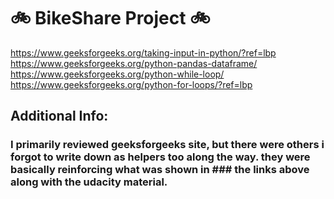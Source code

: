 # 🚲 BikeShare Project 🚲

https://www.geeksforgeeks.org/taking-input-in-python/?ref=lbp
https://www.geeksforgeeks.org/python-pandas-dataframe/
https://www.geeksforgeeks.org/python-while-loop/
https://www.geeksforgeeks.org/python-for-loops/?ref=lbp

## Additional Info:
### I primarily reviewed geeksforgeeks site, but there were others i forgot to write down as helpers too along the way. they were basically reinforcing what was shown in ### the links above along with the udacity material.  

